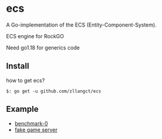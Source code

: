 # ecs
A Go-implementation of the ECS (Entity-Component-System).

ECS engine for RockGO

Need go1.18 for generics code

## Install

how to get ecs?
```
$: go get -u github.com/zllangct/ecs
```

## Example

- [benchmark-0](https://github.com/zllangct/ecs/tree/master/example/benchmark-0)
- [fake game server](https://github.com/zllangct/ecs/tree/master/example/fake-simple-game-server)
